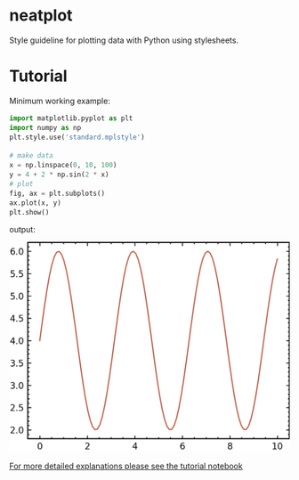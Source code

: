 # neatplot
Style guideline for plotting data with Python using stylesheets.

# Tutorial
Minimum working example:

```python
import matplotlib.pyplot as plt
import numpy as np
plt.style.use('standard.mplstyle')

# make data
x = np.linspace(0, 10, 100)
y = 4 + 2 * np.sin(2 * x)
# plot
fig, ax = plt.subplots()
ax.plot(x, y)
plt.show()
```
output:

<img src="https://github.com/Leibniz-IWT/neatplot/blob/main/Figure_1.png" width="600">


[For more detailed explanations please see the tutorial notebook](https://github.com/Leibniz-IWT/neatplot/blob/main/stylesheets_intro.ipynb)
